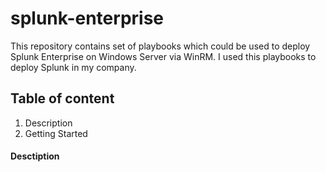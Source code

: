 # splunk-enterprise
This repository contains set of playbooks which could be used to deploy Splunk Enterprise on Windows Server via WinRM.
I used this playbooks to deploy Splunk in my company.

## Table of content
1. Description
1. Getting Started

#### Desctiption